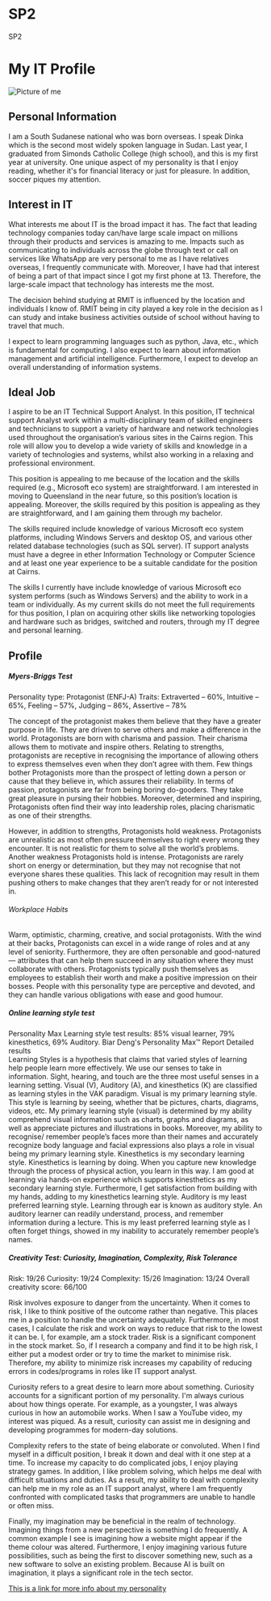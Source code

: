 # SP2
SP2
<h1>My IT Profile</h1>
<img src="https://user-images.githubusercontent.com/88826736/129348054-fc439397-5455-4f1a-8223-66c5c589597e.jpg" alt="Picture of me">



<h2>Personal Information</h2>
<p>I am a South Sudanese national who was born overseas. I speak Dinka which is the second most widely spoken language in Sudan. Last year, I graduated from Simonds Catholic College (high school), and this is my first year at university. One unique aspect of my personality is that I enjoy reading, whether it's for financial literacy or just for pleasure. In addition, soccer piques my attention.</p>

<h2>Interest in IT</h2>
<p>What interests me about IT is the broad impact it has. The fact that leading technology companies today can/have large scale impact on millions through their products and services is amazing to me. Impacts such as communicating to individuals across the globe through text or call on services like WhatsApp are very personal to me as I have relatives overseas, I frequently communicate with. Moreover, I have had that interest of being a part of that impact since I got my first phone at 13. Therefore, the large-scale impact that technology has interests me the most. 

The decision behind studying at RMIT is influenced by the location and individuals I know of. RMIT being in city played a key role in the decision as I can study and intake business activities outside of school without having to travel that much. 

I expect to learn programming languages such as python, Java, etc., which is fundamental for computing. I also expect to learn about information management and artificial intelligence. Furthermore, I expect to develop an overall understanding of information systems. 
</p>

<h2>Ideal Job</h2>
<p>I aspire to be an IT Technical Support Analyst. In this position, IT technical support Analyst work within a multi-disciplinary team of skilled engineers and technicians to support a variety of hardware and network technologies used throughout the organisation’s various sites in the Cairns region. This role will allow you to develop a wide variety of skills and knowledge in a variety of technologies and systems, whilst also working in a relaxing and professional environment. 

This position is appealing to me because of the location and the skills required (e.g., Microsoft eco system) are straightforward. I am interested in moving to Queensland in the near future, so this position’s location is appealing. Moreover, the skills required by this position is appealing as they are straightforward, and I am gaining them through my bachelor. 

The skills required include knowledge of various Microsoft eco system platforms, including Windows Servers and desktop OS, and various other related database technologies (such as SQL server). IT support analysts must have a degree in ether Information Technology or Computer Science and at least one year experience to be a suitable candidate for the position at Cairns. 

The skills I currently have include knowledge of various Microsoft eco system performs (such as Windows Servers) and the ability to work in a team or individually. As my current skills do not meet the full requirements for thus position, I plan on acquiring other skills like networking topologies and hardware such as bridges, switched and routers, through my IT degree and personal learning. 
 </p>

<h2>Profile</h2>

<h5>Myers-Briggs Test</h5>
<p>Personality type: Protagonist (ENFJ-A) Traits: Extraverted – 60%, Intuitive – 65%, Feeling – 57%, Judging – 86%, Assertive – 78% 

The concept of the protagonist makes them believe that they have a greater purpose in life. They are driven to serve others and make a difference in the world. Protagonists are born with charisma and passion. Their charisma allows them to motivate and inspire others. Relating to strengths, protagonists are receptive in recognising the importance of allowing others to express themselves even when they don’t agree with them.  Few things bother Protagonists more than the prospect of letting down a person or cause that they believe in, which assures their reliability. In terms of passion, protagonists are far from being boring do-gooders. They take great pleasure in pursing their hobbies. Moreover, determined and inspiring, Protagonists often find their way into leadership roles, placing charismatic as one of their strengths. 

However, in addition to strengths, Protagonists hold weakness. Protagonists are unrealistic as most often pressure themselves to right every wrong they encounter. It is not realistic for them to solve all the world’s problems. Another weakness Protagonists hold is intense. Protagonists are rarely short on energy or determination, but they may not recognise that not everyone shares these qualities. This lack of recognition may result in them pushing others to make changes that they aren’t ready for or not interested in. 

<h6>Workplace Habits</h6>

Warm, optimistic, charming, creative, and social protagonists. With the wind at their backs, Protagonists can excel in a wide range of roles and at any level of seniority. Furthermore, they are often personable and good-natured — attributes that can help them succeed in any situation where they must collaborate with others. 
Protagonists typically push themselves as employees to establish their worth and make a positive impression on their bosses. People with this personality type are perceptive and devoted, and they can handle various obligations with ease and good humour.

<h5>Online learning style test</h5>

Personality Max Learning style test results: 85% visual learner, 79% kinesthetics, 69% Auditory. Biar Deng's Personality Max™ Report
Detailed results  
Learning Styles is a hypothesis that claims that varied styles of learning help people learn more effectively. We use our senses to take in information. Sight, hearing, and touch are the three most useful senses in a learning setting. Visual (V), Auditory (A), and kinesthetics (K) are classified as learning styles in the VAK paradigm.
Visual is my primary learning style. This style is learning by seeing, whether that be pictures, charts, diagrams, videos, etc. My primary learning style (visual) is determined by my ability comprehend visual information such as charts, graphs and diagrams, as well as appreciate pictures and illustrations in books. Moreover, my ability to recognise/ remember people’s faces more than their names and accurately recognize body language and facial expressions also plays a role in visual being my primary learning style. 
Kinesthetics is my secondary learning style. Kinesthetics is learning by doing. When you capture new knowledge through the process of physical action, you learn in this way. I am good at learning via hands-on experience which supports kinesthetics as my secondary learning style. Furthermore, I get satisfaction from building with my hands, adding to my kinesthetics learning style. 
Auditory is my least preferred learning style. Learning through ear is known as auditory style. An auditory learner can readily understand, process, and remember information during a lecture. This is my least preferred learning style as I often forget things, showed in my inability to accurately remember people’s names. 

<h5>Creativity Test: Curiosity, Imagination, Complexity, Risk Tolerance</h6>

<p>Risk: 19/26
Curiosity: 19/24
Complexity: 15/26
Imagination: 13/24
Overall creativity score: 66/100


Risk involves exposure to danger from the uncertainty. When it comes to risk, I like to think positive of the outcome rather than negative. This places me in a position to handle the uncertainty adequately. Furthermore, in most cases, I calculate the risk and work on ways to reduce that risk to the lowest it can be. I, for example, am a stock trader. Risk is a significant component in the stock market. So, if I research a company and find it to be high risk, I either put a modest order or try to time the market to minimise risk. Therefore, my ability to minimize risk increases my capability of reducing errors in codes/programs in roles like IT support analyst. 

Curiosity refers to a great desire to learn more about something. Curiosity accounts for a significant portion of my personality. I'm always curious about how things operate. For example, as a youngster, I was always curious in how an automobile works. When I saw a YouTube video, my interest was piqued. As a result, curiosity can assist me in designing and developing programmes for modern-day solutions.

Complexity refers to the state of being elaborate or convoluted. When I find myself in a difficult position, I break it down and deal with it one step at a time. To increase my capacity to do complicated jobs, I enjoy playing strategy games. In addition, I like problem solving, which helps me deal with difficult situations and duties. As a result, my ability to deal with complexity can help me in my role as an IT support analyst, where I am frequently confronted with complicated tasks that programmers are unable to handle or often miss. 

Finally, my imagination may be beneficial in the realm of technology. Imagining things from a new perspective is something I do frequently. A common example I see is imagining how a website might appear if the theme colour was altered. Furthermore, I enjoy imagining various future possibilities, such as being the first to discover something new, such as a new software to solve an existing problem. Because AI is built on imagination, it plays a significant role in the tech sector. 
</p>

<p><a href="https://www.w3schools.com">This is a link for more info about my personality</a></p>
